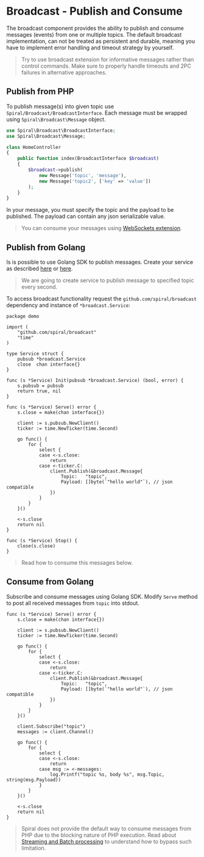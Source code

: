 # Broadcast - Publish and Consume
The broadcast component provides the ability to publish and consume messages (events) from one or multiple topics. The
default broadcast implementation, can not be treated as persistent and durable, meaning you have to implement error handling
and timeout strategy by yourself. 

> Try to use broadcast extension for informative messages rather than control commands. Make sure to properly handle
> timeouts and 2PC failures in alternative approaches.

## Publish from PHP
To publish message(s) into given topic use `Spiral/Broadcast/BroadcastInterface`. Each message must be wrapped using
`Spiral\Broadcast\Message` object.

```php
use Spiral\Broadcast\BroadcastInterface;
use Spiral\Broadcast\Message;

class HomeController
{
    public function index(BroadcastInterface $broadcast)
    {
        $broadcast->publish(
            new Message('topic', 'message'),
            new Message('topic2', ['key' => 'value'])
        );
    }
}
```

In your message, you must specify the topic and the payload to be published. The payload can contain any json serializable
value.

> You can consume your messages using [WebSockets extension](/broadcast/websockets.md).

## Publish from Golang
Is is possible to use Golang SDK to publish messages. Create your service as described [here](/cookbook/golang-library.md)
or [here](https://roadrunner.dev/docs/beep-beep-service).

> We are going to create service to publish message to specified topic every second.

To access broadcast functionality request the `github.com/spiral/broadcast` dependency and instance of `*broadcast.Service`:

```golang
package demo

import (
	"github.com/spiral/broadcast"
	"time"
)

type Service struct {
	pubsub *broadcast.Service
	close  chan interface{}
}

func (s *Service) Init(pubsub *broadcast.Service) (bool, error) {
	s.pubsub = pubsub
	return true, nil
}

func (s *Service) Serve() error {
	s.close = make(chan interface{})

	client := s.pubsub.NewClient()
	ticker := time.NewTicker(time.Second)

	go func() {
		for {
			select {
			case <-s.close:
				return
			case <-ticker.C:
				client.Publish(&broadcast.Message{
					Topic:   "topic",
					Payload: []byte(`"hello world"`), // json compatible
				})
			}
		}
	}()

	<-s.close
	return nil
}

func (s *Service) Stop() {
	close(s.close)
}
```

> Read how to consume this messages below.

## Consume from Golang
Subscribe and consume messages using Golang SDK. Modify `Serve` method to post all received messages from `topic` into stdout.

```golang
func (s *Service) Serve() error {
	s.close = make(chan interface{})

	client := s.pubsub.NewClient()
	ticker := time.NewTicker(time.Second)

	go func() {
		for {
			select {
			case <-s.close:
				return
			case <-ticker.C:
				client.Publish(&broadcast.Message{
					Topic:   "topic",
					Payload: []byte(`"hello world"`), // json compatible
				})
			}
		}
	}()

	client.Subscribe("topic")
	messages := client.Channel()

	go func() {
		for {
			select {
			case <-s.close:
				return
			case msg := <-messages:
				log.Printf("topic %s, body %s", msg.Topic, string(msg.Payload))
			}
		}
	}()

	<-s.close
	return nil
}
```

> Spiral does not provide the default way to consume messages from PHP due to the blocking nature of PHP execution. Read 
> about [Streaming and Batch processing](/cookbook/streaming.md) to understand how to bypass such limitation.

